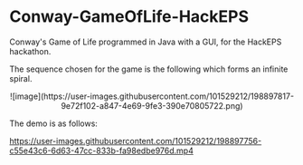 # Conway-GameOfLife-HackEPS
Conway's Game of Life programmed in Java with a GUI, for the HackEPS hackathon.


The sequence chosen for the game is the following which forms an infinite spiral.

<p align="center">
![image](https://user-images.githubusercontent.com/101529212/198897817-9e72f102-a847-4e69-9fe3-390e70805722.png)
</p>

The demo is as follows: 

<p align="center">
  

https://user-images.githubusercontent.com/101529212/198897756-c55e43c6-6d63-47cc-833b-fa98edbe976d.mp4


</p>
